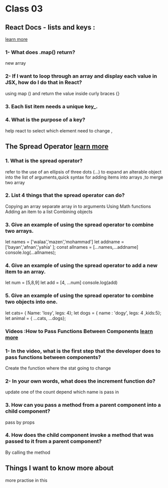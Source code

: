 # Class 03

## React Docs - lists and keys : 
 [learn more ](https://reactjs.org/docs/lists-and-keys.html) 

### 1- What does .map() return? 
new array
### 2- If I want to loop through an array and display each value in JSX, how do I do that in React?
using  map () and return the value inside curly braces {}

### 3. Each list item needs a unique  key_.

### 4. What is the purpose of a key?

help react to select which element need  to change ,



## The Spread Operator [learn more ](https://medium.com/coding-at-dawn/how-to-use-the-spread-operator-in-javascript-b9e4a8b06fab) 

### 1. What is the spread operator?
refer to the use of an ellipsis of three dots (…) to expand an alterable object into the list of arguments,quick syntax for adding items into arrays ,to merge two array 
### 2. List 4 things that the spread operator can do?

Copying an array
separate  array in to arguments
Using Math functions
Adding an item to a list
Combining objects
### 3. Give an example of using the spread operator to combine two arrays.
let names = ['walaa','mazen','mohammad']
let addname = ['bayan','afnan','yahia' ];
const allnames = [...names,...addname]
console.log(...allnames);
### 4. Give an example of using the spread operator to add a new item to an array.
let num = [5,8,9]
let  add = [4, ...num]
console.log(add) 

### 5. Give an example of using the spread operator to combine two objects into one.
let cats= {  Name: 'losy',  legs: 4};
let dogs = {  name : 'dogy',  legs: 4 ,kids:5};
let animal = {  ...cats,  ...dogs};
 

### Videos :How to Pass Functions Between Components [learn more ](https://www.youtube.com/watch?v=c05OL7XbwXU) 


### 1- In the video, what is the first step that the developer does to pass functions between components?
Create the function where the stat going to change


### 2- In your own words, what does the increment function do?
update one of the count depend which name is pass in 


### 3. How can you pass a method from a parent component into a child component?
 pass by props 
### 4. How does the child component invoke a method that was passed to it from a parent component?
By calling the method


## Things I want to know more about
more practise in this  
